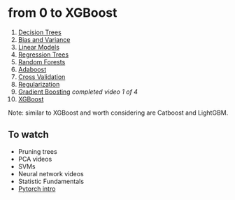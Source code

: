 # from 0 to XGBoost 
1. [Decision Trees](decision_classification_trees.md)
2. [Bias and Variance](bias_variance.md)
3. [Linear Models](linear_models.md)
4. [Regression Trees](regression_trees.md)
5. [Random Forests](random_forest.md)
6. [Adaboost](adaboost.md)
7. [Cross Validation](cross_validation.md)
8. [Regularization](regularization.md)
8. [Gradient Boosting](gradient_boost.md) _completed video 1 of 4_
10. [XGBoost](xgboost.md)

Note: similar to XGBoost and worth considering are Catboost and LightGBM.

## To watch
* Pruning trees
* PCA videos
* SVMs
* Neural network videos
* Statistic Fundamentals
* [Pytorch intro](https://www.youtube.com/watch?v=FHdlXe1bSe4)
